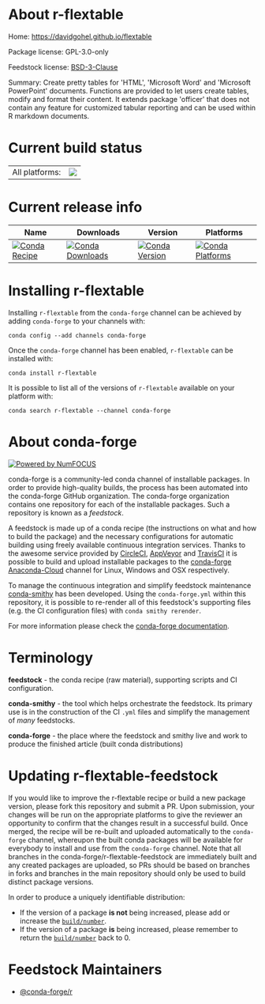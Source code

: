 About r-flextable
=================

Home: https://davidgohel.github.io/flextable

Package license: GPL-3.0-only

Feedstock license: [BSD-3-Clause](https://github.com/conda-forge/r-flextable-feedstock/blob/master/LICENSE.txt)

Summary: Create pretty tables for 'HTML', 'Microsoft Word' and 'Microsoft PowerPoint' documents.  Functions are provided to let users create tables, modify and format their content.  It extends package 'officer' that does not contain any feature for customized tabular reporting  and can be used within R markdown documents.

Current build status
====================


<table><tr><td>All platforms:</td>
    <td>
      <a href="https://dev.azure.com/conda-forge/feedstock-builds/_build/latest?definitionId=1141&branchName=master">
        <img src="https://dev.azure.com/conda-forge/feedstock-builds/_apis/build/status/r-flextable-feedstock?branchName=master">
      </a>
    </td>
  </tr>
</table>

Current release info
====================

| Name | Downloads | Version | Platforms |
| --- | --- | --- | --- |
| [![Conda Recipe](https://img.shields.io/badge/recipe-r--flextable-green.svg)](https://anaconda.org/conda-forge/r-flextable) | [![Conda Downloads](https://img.shields.io/conda/dn/conda-forge/r-flextable.svg)](https://anaconda.org/conda-forge/r-flextable) | [![Conda Version](https://img.shields.io/conda/vn/conda-forge/r-flextable.svg)](https://anaconda.org/conda-forge/r-flextable) | [![Conda Platforms](https://img.shields.io/conda/pn/conda-forge/r-flextable.svg)](https://anaconda.org/conda-forge/r-flextable) |

Installing r-flextable
======================

Installing `r-flextable` from the `conda-forge` channel can be achieved by adding `conda-forge` to your channels with:

```
conda config --add channels conda-forge
```

Once the `conda-forge` channel has been enabled, `r-flextable` can be installed with:

```
conda install r-flextable
```

It is possible to list all of the versions of `r-flextable` available on your platform with:

```
conda search r-flextable --channel conda-forge
```


About conda-forge
=================

[![Powered by NumFOCUS](https://img.shields.io/badge/powered%20by-NumFOCUS-orange.svg?style=flat&colorA=E1523D&colorB=007D8A)](http://numfocus.org)

conda-forge is a community-led conda channel of installable packages.
In order to provide high-quality builds, the process has been automated into the
conda-forge GitHub organization. The conda-forge organization contains one repository
for each of the installable packages. Such a repository is known as a *feedstock*.

A feedstock is made up of a conda recipe (the instructions on what and how to build
the package) and the necessary configurations for automatic building using freely
available continuous integration services. Thanks to the awesome service provided by
[CircleCI](https://circleci.com/), [AppVeyor](https://www.appveyor.com/)
and [TravisCI](https://travis-ci.com/) it is possible to build and upload installable
packages to the [conda-forge](https://anaconda.org/conda-forge)
[Anaconda-Cloud](https://anaconda.org/) channel for Linux, Windows and OSX respectively.

To manage the continuous integration and simplify feedstock maintenance
[conda-smithy](https://github.com/conda-forge/conda-smithy) has been developed.
Using the ``conda-forge.yml`` within this repository, it is possible to re-render all of
this feedstock's supporting files (e.g. the CI configuration files) with ``conda smithy rerender``.

For more information please check the [conda-forge documentation](https://conda-forge.org/docs/).

Terminology
===========

**feedstock** - the conda recipe (raw material), supporting scripts and CI configuration.

**conda-smithy** - the tool which helps orchestrate the feedstock.
                   Its primary use is in the construction of the CI ``.yml`` files
                   and simplify the management of *many* feedstocks.

**conda-forge** - the place where the feedstock and smithy live and work to
                  produce the finished article (built conda distributions)


Updating r-flextable-feedstock
==============================

If you would like to improve the r-flextable recipe or build a new
package version, please fork this repository and submit a PR. Upon submission,
your changes will be run on the appropriate platforms to give the reviewer an
opportunity to confirm that the changes result in a successful build. Once
merged, the recipe will be re-built and uploaded automatically to the
`conda-forge` channel, whereupon the built conda packages will be available for
everybody to install and use from the `conda-forge` channel.
Note that all branches in the conda-forge/r-flextable-feedstock are
immediately built and any created packages are uploaded, so PRs should be based
on branches in forks and branches in the main repository should only be used to
build distinct package versions.

In order to produce a uniquely identifiable distribution:
 * If the version of a package **is not** being increased, please add or increase
   the [``build/number``](https://conda.io/docs/user-guide/tasks/build-packages/define-metadata.html#build-number-and-string).
 * If the version of a package **is** being increased, please remember to return
   the [``build/number``](https://conda.io/docs/user-guide/tasks/build-packages/define-metadata.html#build-number-and-string)
   back to 0.

Feedstock Maintainers
=====================

* [@conda-forge/r](https://github.com/conda-forge/r/)

